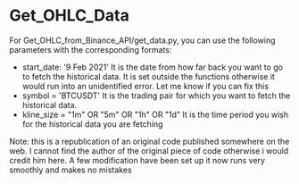 # Get_OHLC_Data

For Get_OHLC_from_Binance_API/get_data.py, you can use the following parameters with the corresponding formats:
- start_date: '9 Feb 2021'      It is the date from how far back you want to go to fetch the historical data. It is set outside the functions otherwise it would run into an unidentified error. Let me know if you can fix this
- symbol = 'BTCUSDT'         It is the trading pair for which you want to fetch the historical data.
- kline_size = "1m" OR "5m" OR "1h" OR "1d"         It is the time period you wish for the historical data you are fetching 


Note: this is a republication of an original code published somewhere on the web. I cannot find the author of the original piece of code otherwise i would credit him here. A few modification have been set up it now runs very smoothly and makes no mistakes
